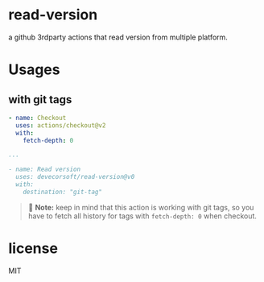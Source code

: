 # read-version

a github 3rdparty actions that read version from multiple platform.

# Usages

## with git tags

```yaml
- name: Checkout
  uses: actions/checkout@v2
  with:
    fetch-depth: 0

...

- name: Read version
  uses: devecorsoft/read-version@v0
  with:
    destination: "git-tag"
```

> :memo: **Note:** keep in mind that this action is working with git tags, so you have to fetch all history for tags with `fetch-depth: 0` when checkout.


# license

MIT
